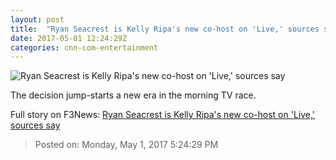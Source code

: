 ```yaml
---
layout: post
title:  "Ryan Seacrest is Kelly Ripa's new co-host on 'Live,' sources say"
date: 2017-05-01 12:24:29Z
categories: cnn-com-entertainment
---
```


![Ryan Seacrest is Kelly Ripa's new co-host on 'Live,' sources say](http://i2.cdn.turner.com/money/dam/assets/170501073249-kely-ripa-ryan-seacrest-780x439.jpg)

The decision jump-starts a new era in the morning TV race.


Full story on F3News: [Ryan Seacrest is Kelly Ripa's new co-host on 'Live,' sources say](http://www.f3nws.com/n/yeN4t)

> Posted on: Monday, May 1, 2017 5:24:29 PM
